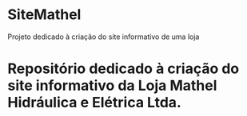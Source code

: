 # SiteMathel
Projeto dedicado à criação do site informativo de uma loja
# Repositório dedicado à criação do site informativo da Loja Mathel Hidráulica e Elétrica Ltda.
